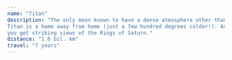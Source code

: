 ```yaml
---
name: "Titan"
description: "The only moon known to have a dense atmosphere other than Earth,
Titan is a home away from home (just a few hundred degrees colder!). As a bonus,
you get striking views of the Rings of Saturn."
distance: "1.6 bil. km"
travel: "7 years"
---
```

